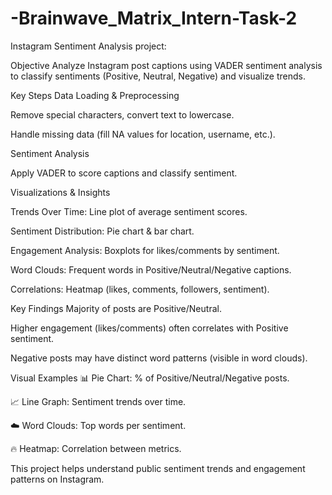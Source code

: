 # -Brainwave_Matrix_Intern-Task-2

Instagram Sentiment Analysis project:

Objective
Analyze Instagram post captions using VADER sentiment analysis to classify sentiments (Positive, Neutral, Negative) and visualize trends.

Key Steps
Data Loading & Preprocessing

Remove special characters, convert text to lowercase.

Handle missing data (fill NA values for location, username, etc.).

Sentiment Analysis

Apply VADER to score captions and classify sentiment.

Visualizations & Insights

Trends Over Time: Line plot of average sentiment scores.

Sentiment Distribution: Pie chart & bar chart.

Engagement Analysis: Boxplots for likes/comments by sentiment.

Word Clouds: Frequent words in Positive/Neutral/Negative captions.

Correlations: Heatmap (likes, comments, followers, sentiment).

Key Findings
Majority of posts are Positive/Neutral.

Higher engagement (likes/comments) often correlates with Positive sentiment.

Negative posts may have distinct word patterns (visible in word clouds).

Visual Examples
📊 Pie Chart: % of Positive/Neutral/Negative posts.

📈 Line Graph: Sentiment trends over time.

☁️ Word Clouds: Top words per sentiment.

🔥 Heatmap: Correlation between metrics.

This project helps understand public sentiment trends and engagement patterns on Instagram.
